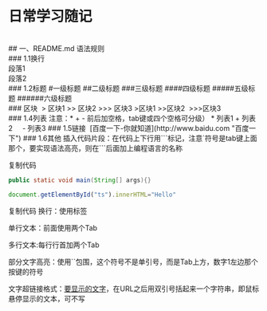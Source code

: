 # 日常学习随记
<br>
## 一、README.md 语法规则<br>
### 1.1换行<br>
  段落1<br>段落2<br>
### 1.2标题
  #一级标题  
  ##二级标题  
  ###三级标题  
  ####四级标题  
  #####五级标题  
  ######六级标题<br>
### 区块
  > 区块1
  >> 区块2
  >>> 区块3
  >区块1
  >>区块2
  >>>区块3<br>
### 1.4列表
  注意：* + - 前后加空格，tab键或四个空格可分级）
  * 列表1
   + 列表2
     - 列表3
### 1.5链接
  [百度一下-你就知道](http://www.baidu.com "百度一下")
### 1.6其他
  插入代码片段：在代码上下行用```标记，注意`符号是tab键上面那个，要实现语法高亮，则在```后面加上编程语言的名称

  复制代码
  ```Java
  public static void main(String[] args){}
  ```

  ```javascript
  document.getElementById("ts").innerHTML="Hello"
  ```
  复制代码
  换行：使用标签<br>

  单行文本：前面使用两个Tab

  多行文本:每行行首加两个Tab

  部分文字高亮：使用``包围，这个符号不是单引号，而是Tab上方，数字1左边那个按键的符号

  文字超链接格式：[要显示的文字](链接的地址"鼠标悬停显示")，在URL之后用双引号括起来一个字符串，即鼠标悬停显示的文本，可不写
